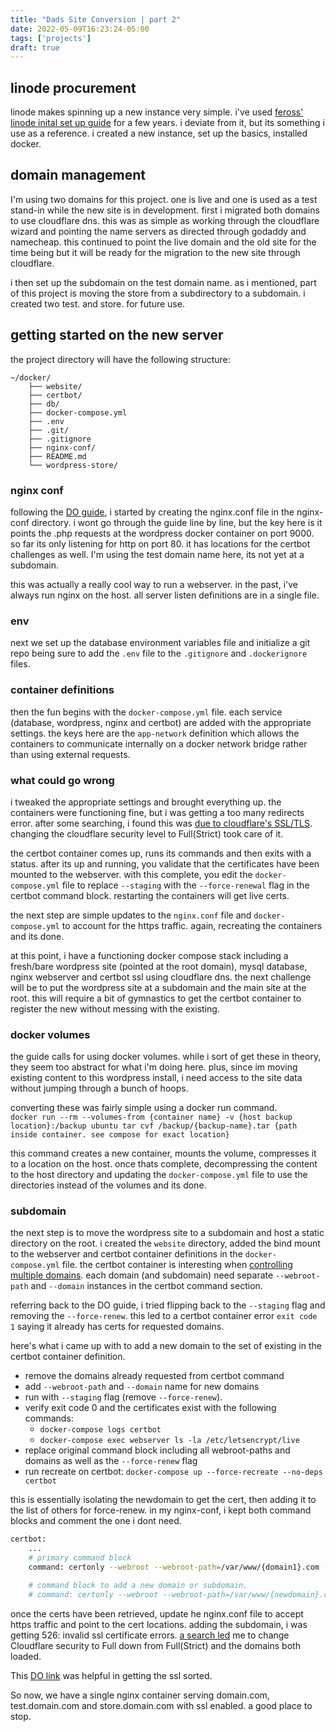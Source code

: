 ```yaml
---
title: "Dads Site Conversion | part 2"
date: 2022-05-09T16:23:24-05:00
tags: ['projects']
draft: true
---
```


## linode procurement 

linode makes spinning up a new instance very simple. i've used [feross' linode inital set up guide](https://feross.org/how-to-setup-your-linode) for a few years. i deviate from it, but its something i use as a reference. i created a new instance, set up the basics, installed docker. 

## domain management 

I'm using two domains for this project. one is live and one is used as a test stand-in while the new site is in development. first i migrated both domains to use cloudflare dns. this was as simple as working through the cloudflare wizard and pointing the name servers as directed through godaddy and namecheap. this continued to point the live domain and the old site for the time being but it will be ready for the migration to the new site through cloudflare. 

i then set up the subdomain on the test domain name. as i mentioned, part of this project is moving the store from a subdirectory to a subdomain. i created two test. and store. for future use. 

## getting started on the new server 

the project directory will have the following structure:
```
~/docker/
    ├── website/
    ├── certbot/
    ├── db/
    ├── docker-compose.yml
    ├── .env
    ├── .git/
    ├── .gitignore
    ├── nginx-conf/
    ├── README.md
    └── wordpress-store/
```

### nginx conf
following the [DO guide](https://www.digitalocean.com/community/tutorials/how-to-install-wordpress-with-docker-compose), i started by creating the nginx.conf file in the nginx-conf directory. i wont go through the guide line by line, but the key here is it points the .php requests at the wordpress docker container on port 9000. so far its only listening for http on port 80. it has locations for the certbot challenges as well. I'm using the test domain name here, its not yet at a subdomain.

this was actually a really cool way to run a webserver. in the past, i've always run nginx on the host. all server listen definitions are in a single file. 

### env
next we set up the database environment variables file and initialize a git repo being sure to add the `.env` file to the `.gitignore` and `.dockerignore` files. 

### container definitions 
then the fun begins with the `docker-compose.yml` file. each service (database, wordpress, nginx and certbot) are added with the appropriate settings. the keys here are the `app-network` definition which allows the containers to communicate internally on a docker network bridge rather than using external requests. 

### what could go wrong
i tweaked the appropriate settings and brought everything up. the containers were functioning fine, but i was getting a too many redirects error. after some searching, i found this was [due to cloudflare's SSL/TLS](https://themebeez.com/blog/fix-err-too-many-redirects-cloudflare-loop/). changing the cloudflare security level to Full(Strict) took care of it. 

the certbot container comes up, runs its commands and then exits with a status. after its up and running, you validate that the certificates have been mounted to the webserver. with this complete, you edit the `docker-compose.yml` file to replace `--staging` with the `--force-renewal` flag in the certbot command block. restarting the containers will get live certs. 

the next step are simple updates to the `nginx.conf` file and `docker-compose.yml` to account for the https traffic. again, recreating the containers and its done. 

at this point, i have a functioning docker compose stack including a fresh/bare wordpress site (pointed at the root domain), mysql database, nginx webserver and certbot ssl using cloudflare dns. the next challenge will be to put the wordpress site at a subdomain and the main site at the root. this will require a bit of gymnastics to get the certbot container to register the new without messing with the existing.

### docker volumes

the guide calls for using docker volumes. while i sort of get these in theory, they seem too abstract for what i'm doing here. plus, since im moving existing content to this wordpress install, i need access to the site data without jumping through a bunch of hoops. 

converting these was fairly simple using a docker run command.  
`docker run --rm --volumes-from {container name} -v {host backup location}:/backup ubuntu tar cvf /backup/{backup-name}.tar {path inside container. see compose for exact location}`  

this command creates a new container, mounts the volume, compresses it to a location on the host. once thats complete, decompressing the content to the host directory and updating the `docker-compose.yml` file to use the directories instead of the volumes and its done. 

### subdomain

the next step is to move the wordpress site to a subdomain and host a static directory on the root. i created the `website` directory, added the bind mount to the webserver and certbot container definitions in the `docker-compose.yml` file. the certbot container is interesting when [controlling multiple domains](https://eff-certbot.readthedocs.io/en/stable/using.html#webroot). each domain (and subdomain) need separate `--webroot-path` and `--domain` instances in the certbot command section. 

referring back to the DO guide, i tried flipping back to the `--staging` flag and removing the `--force-renew`. this led to a certbot container error `exit code 1` saying it already has certs for requested domains. 

here's what i came up with to add a new domain to the set of existing in the certbot container definition. 
- remove the domains already requested from certbot command
- add `--webroot-path` and `--domain` name for new domains
- run with `--staging` flag (remove `--force-renew`). 
- verify exit code 0 and the certificates exist with the following commands:
    - `docker-compose logs certbot`
    - `docker-compose exec webserver ls -la /etc/letsencrypt/live`
- replace original command block including all webroot-paths and domains as well as the `--force-renew` flag
- run recreate on certbot: `docker-compose up --force-recreate --no-deps certbot`

this is essentially isolating the newdomain to get the cert, then adding it to the list of others for force-renew. in my nginx-conf, i kept both command blocks and comment the one i dont need. 

```bash
certbot:
    ...
    # primary command block
    command: certonly --webroot --webroot-path=/var/www/{domain1}.com --email certbot@email.com --agree-tos --no-eff-email --force-renew -d {domain1}.com -d www.{domain1}.com --webroot-path=/var/www/{domain2} -d {subdomain}.{domain2}.xyz -v

    # command block to add a new domain or subdomain.
    # command: certonly --webroot --webroot-path=/var/www/{newdomain}.com --email certbot@email.com --agree-tos --no-eff-email --staging -d {newdomain}.com -d www.{newdomain}.com
```

once the certs have been retrieved, update he nginx.conf file to accept https traffic and point to the cert locations. adding the subdomain, i was getting 526: invalid ssl certificate errors. [a search led](https://support..com/hc/en-us/articles/115003011431#526error) me to change Cloudflare security to Full down from Full(Strict) and the domains both loaded. 


This [DO link](https://www.digitalocean.com/community/questions/how-to-make-a-wordpress-subdomain-on-nginx-with-ssl) was helpful in getting the ssl sorted.  

So now, we have a single nginx container serving domain.com, test.domain.com and store.domain.com with ssl enabled. a good place to stop. 